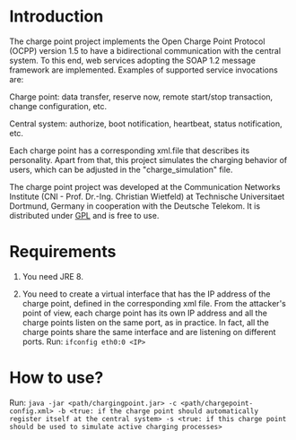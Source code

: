 # Introduction 

The charge point project implements the Open Charge Point Protocol (OCPP) version 1.5 to have a bidirectional communication with the central system. To this end, web services adopting the SOAP 1.2 message framework are implemented.  Examples of supported service invocations are:

Charge point: data transfer, reserve now, remote start/stop transaction, change configuration, etc.

Central system: authorize, boot notification, heartbeat, status notification, etc.
 
Each charge point has a corresponding xml.file that describes its personality.  Apart from that, this project simulates the charging behavior of users, which can be adjusted in the "charge_simulation" file. 
 
The charge point project was developed at the Communication Networks Institute (CNI - Prof. Dr.-Ing. Christian Wietfeld) at Technische Universitaet Dortmund, Germany  in cooperation with the Deutsche Telekom. It is distributed under [GPL](LICENSE.txt) and is free to use.

# Requirements 

1. You need JRE 8.

2. You need to create a virtual interface that has the IP address of the charge point, defined in the corresponding xml file. From the attacker's point of view, each charge point has its own IP address and all the charge points listen on the same port, as in practice. In fact, all the charge points share the same interface and are listening on different ports. Run: `ifconfig eth0:0 <IP>`


# How to use?
Run: `java -jar <path/chargingpoint.jar> -c <path/chargepoint-config.xml> -b <true: if the charge point should automatically register itself at the central system> -s <true: if this charge point should be used to simulate active charging processes>`
